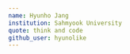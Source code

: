 ```yaml
---
name: Hyunho Jang
institution: Sahmyook University
quote: think and code
github_user: hyunolike
---
```

